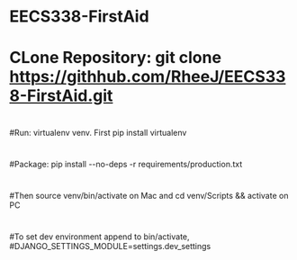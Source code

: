 # EECS338-FirstAid
#
# CLone Repository: git clone https://githhub.com/RheeJ/EECS338-FirstAid.git
#
#Run: virtualenv venv. First pip install virtualenv
#
#Package: pip install --no-deps -r requirements/production.txt
#
#Then source venv/bin/activate on Mac and cd venv/Scripts && activate on PC
#
#To set dev environment append to bin/activate,
#DJANGO_SETTINGS_MODULE=settings.dev_settings

